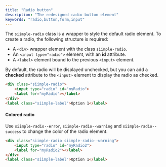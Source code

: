 ```yaml
---
title: "Radio button"
description: "The redesigned radio button element"
keywords: "radio,button,form,input"
---
```


The `siimple-radio` class is a wrapper to style the default radio element. To create a radio, the following structure is required:

- A `<div>` wrapper element with the class `siimple-radio`.
- An `<input type="radio">` element, with an **id** attribute.
- A `<label>` element bound to the previous `<input>` element.

By default, the radio will be displayed unchecked, but you can add a **checked** attribute to the `<input>` element to display the radio as checked.

```html preview="true"
<div class="siimple-radio">
    <input type="radio" id="myRadio">
    <label for="myRadio"></label>
</div>
<label class="siimple-label">Option 1</label>
```


#### Colored radio

Use `siimple-radio--error`, `siimple-radio--warning` and `siimple-radio--success` to change the color of the radio element.

```html preview="true"
<div class="siimple-radio siimple-radio--warning">
    <input type="radio" id="myRadio2">
    <label for="myRadio2"></label>
</div>
<label class="siimple-label">Option 1</label>
```



